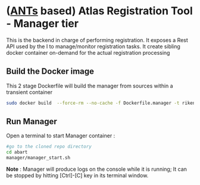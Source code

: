 # ([ANTs](https://github.com/ANTsX/ANTs.git) based) Atlas Registration Tool - Manager tier

This is the backend in charge of performing registration.
It exposes a Rest API used by the I to manage/monitor registration tasks.
It create sibling docker container on-demand for the actual registration processing

## Build the Docker image

This 2 stage Dockerfile will build the manager from sources within a transient container

```sh
sudo docker build  --force-rm --no-cache -f Dockerfile.manager -t rikencau/abart-manager .
```

## Run Manager 

Open a terminal to start Manager container :

```sh
#go to the cloned repo directory
cd abart
manager/manager_start.sh
```

**Note** : Manager will produce logs on the console while it is running; It can be stopped by hitting [Ctrl]-[C] key in its terminal window.

